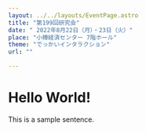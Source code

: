 ```yaml
---
layout: ../../layouts/EventPage.astro
title: "第199回研究会"
date: " 2022年8月22日（月）・23日（火）"
place: "小樽経済センター 7階ホール"
theme: "でっかいインタラクション"
url: ""

---
```

# Hello World!

This is a sample sentence.